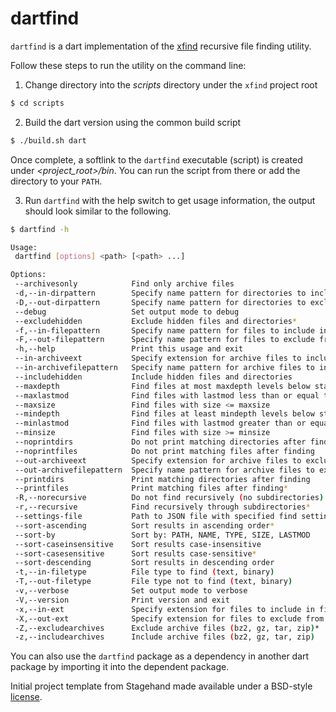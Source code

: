 # dartfind

`dartfind` is a dart implementation of the [xfind](https://github.com/clarkcb/xfind)
recursive file finding utility.

Follow these steps to run the utility on the command line:


1. Change directory into the _scripts_ directory under the `xfind` project root

```bash
$ cd scripts
```

2. Build the dart version using the common build script

```bash
$ ./build.sh dart
```

Once complete, a softlink to the `dartfind` executable (script) is created under
_<project_root>/bin_. You can run the script from there or add the directory to your `PATH`.

3. Run `dartfind` with the help switch to get usage information, the output should look similar to the following.

```bash
$ dartfind -h

Usage:
 dartfind [options] <path> [<path> ...]

Options:
 --archivesonly            Find only archive files
 -d,--in-dirpattern        Specify name pattern for directories to include in find
 -D,--out-dirpattern       Specify name pattern for directories to exclude from find
 --debug                   Set output mode to debug
 --excludehidden           Exclude hidden files and directories*
 -f,--in-filepattern       Specify name pattern for files to include in find
 -F,--out-filepattern      Specify name pattern for files to exclude from find
 -h,--help                 Print this usage and exit
 --in-archiveext           Specify extension for archive files to include in find
 --in-archivefilepattern   Specify name pattern for archive files to include in find
 --includehidden           Include hidden files and directories
 --maxdepth                Find files at most maxdepth levels below startpath
 --maxlastmod              Find files with lastmod less than or equal to maxlastmod
 --maxsize                 Find files with size <= maxsize
 --mindepth                Find files at least mindepth levels below startpath
 --minlastmod              Find files with lastmod greater than or equal to minlastmod
 --minsize                 Find files with size >= minsize
 --noprintdirs             Do not print matching directories after finding*
 --noprintfiles            Do not print matching files after finding
 --out-archiveext          Specify extension for archive files to exclude from find
 --out-archivefilepattern  Specify name pattern for archive files to exclude from find
 --printdirs               Print matching directories after finding
 --printfiles              Print matching files after finding*
 -R,--norecursive          Do not find recursively (no subdirectories)
 -r,--recursive            Find recursively through subdirectories*
 --settings-file           Path to JSON file with specified find settings
 --sort-ascending          Sort results in ascending order*
 --sort-by                 Sort by: PATH, NAME, TYPE, SIZE, LASTMOD
 --sort-caseinsensitive    Sort results case-insensitive
 --sort-casesensitive      Sort results case-sensitive*
 --sort-descending         Sort results in descending order
 -t,--in-filetype          File type to find (text, binary)
 -T,--out-filetype         File type not to find (text, binary)
 -v,--verbose              Set output mode to verbose
 -V,--version              Print version and exit
 -x,--in-ext               Specify extension for files to include in find
 -X,--out-ext              Specify extension for files to exclude from find
 -Z,--excludearchives      Exclude archive files (bz2, gz, tar, zip)*
 -z,--includearchives      Include archive files (bz2, gz, tar, zip)

```

You can also use the `dartfind` package as a dependency in another dart package by importing it into the dependent package.

Initial project template from Stagehand made available under a BSD-style
[license](https://github.com/dart-lang/stagehand/blob/master/LICENSE).
